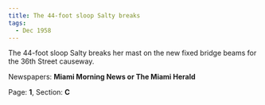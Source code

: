 ```yaml
---  
title: The 44-foot sloop Salty breaks  
tags:  
  - Dec 1958  
---  
```

  
The 44-foot sloop Salty breaks her mast on the new fixed bridge beams for the 36th Street causeway.  
  
Newspapers: **Miami Morning News or The Miami Herald**  
  
Page: **1**, Section: **C** 
